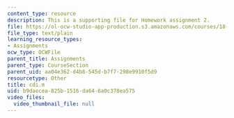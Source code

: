 ```yaml
---
content_type: resource
description: This is a supporting file for Homework assignment 2.
file: https://ol-ocw-studio-app-production.s3.amazonaws.com/courses/18-086-mathematical-methods-for-engineers-ii-spring-2006/b9daecea825b1516da646a0c378ea575_cdi.m
file_type: text/plain
learning_resource_types:
- Assignments
ocw_type: OCWFile
parent_title: Assignments
parent_type: CourseSection
parent_uid: aa04e362-d4b8-545d-b7f7-298e9910f5d9
resourcetype: Other
title: cdi.m
uid: b9daecea-825b-1516-da64-6a0c378ea575
video_files:
  video_thumbnail_file: null
---
```

